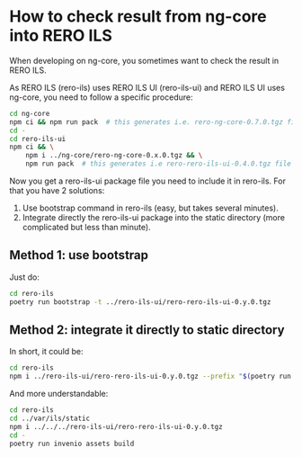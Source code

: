 # How to check result from ng-core into RERO ILS

When developing on ng-core, you sometimes want to check the result in RERO ILS.

As RERO ILS (rero-ils) uses RERO ILS UI (rero-ils-ui) and RERO ILS UI uses ng-core, you need to follow a specific procedure:

```bash
cd ng-core
npm ci && npm run pack  # this generates i.e. rero-ng-core-0.7.0.tgz file
cd -
cd rero-ils-ui
npm ci && \
    npm i ../ng-core/rero-ng-core-0.x.0.tgz && \
    npm run pack  # this generates i.e rero-rero-ils-ui-0.4.0.tgz file
```

Now you get a rero-ils-ui package file you need to include it in rero-ils. For that you have 2 solutions:

1. Use bootstrap command in rero-ils (easy, but takes several minutes).
2. Integrate directly the rero-ils-ui package into the static directory (more complicated but less than minute).

## Method 1: use bootstrap

Just do:

```bash
cd rero-ils
poetry run bootstrap -t ../rero-ils-ui/rero-rero-ils-ui-0.y.0.tgz
```

## Method 2: integrate it directly to static directory

In short, it could be:

```bash
cd rero-ils
npm i ../rero-ils-ui/rero-rero-ils-ui-0.y.0.tgz --prefix "$(poetry run invenio shell --no-term-title -c "print('static_folder:%s' % app.static_folder)"|grep static_folder| cut -d: -f2-)" && poetry run invenio assets build
```

And more understandable:

```bash
cd rero-ils
cd ../var/ils/static
npm i ../../../rero-ils-ui/rero-rero-ils-ui-0.y.0.tgz
cd -
poetry run invenio assets build
```